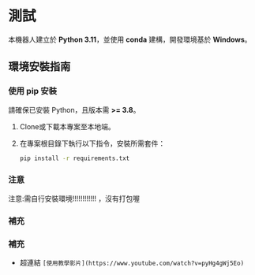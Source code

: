 # 測試

本機器人建立於 **Python 3.11**，並使用 **conda** 建構，開發環境基於 **Windows**。

## 環境安裝指南

### 使用 pip 安裝
請確保已安裝 Python，且版本需 **>= 3.8**。

1. Clone或下載本專案至本地端。
2. 在專案根目錄下執行以下指令，安裝所需套件：

   ```bash
   pip install -r requirements.txt

### 注意
注意:需自行安裝環境!!!!!!!!!!!! ，沒有打包喔


### 補充

### 補充
- 超連結 `[使用教學影片](https://www.youtube.com/watch?v=pyHg4gWj5Eo)` 


